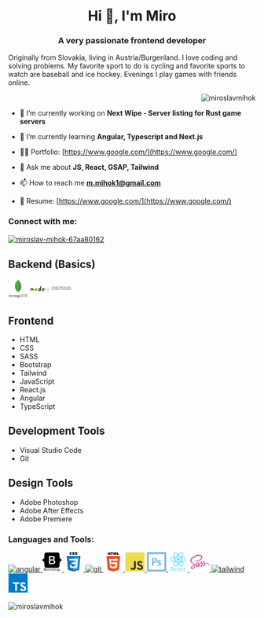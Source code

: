 <h1 align="center">Hi 👋, I'm Miro</h1>
<h3 align="center">A very passionate frontend developer</h3>
<p>Originally from Slovakia, living in Austria/Burgenland. I love coding and solving problems. My favorite sport to do is cycling and favorite sports to watch are baseball and ice hockey. Evenings I play games with friends online.</p>

<p align="right"> <img src="https://komarev.com/ghpvc/?username=miroslavmihok&label=Profile%20views&color=0e75b6&style=flat" alt="miroslavmihok" /> </p>

- 🔭 I’m currently working on **Next Wipe - Server listing for Rust game servers**

- 🌱 I’m currently learning **Angular, Typescript and Next.js**

- 👨‍💻 Portfolio: [https://www.google.com/](https://www.google.com/)

- 💬 Ask me about **JS, React, GSAP, Tailwind**

- 📫 How to reach me **m.mihok1@gmail.com**

- 📄 Resume: [https://www.google.com/](https://www.google.com/)

<h3 align="left">Connect with me:</h3>
<p align="left">
<a href="https://linkedin.com/in/miroslav-mihok-67aa80162" target="blank"><img align="center" src="https://raw.githubusercontent.com/rahuldkjain/github-profile-readme-generator/master/src/images/icons/Social/linked-in-alt.svg" alt="miroslav-mihok-67aa80162" height="30" width="40" /></a>
</p>

## Backend (Basics)
<p align="left"> <img src="https://raw.githubusercontent.com/devicons/devicon/master/icons/mongodb/mongodb-original-wordmark.svg" alt="mongodb" width="40" height="40"/> <img src="https://raw.githubusercontent.com/devicons/devicon/master/icons/nodejs/nodejs-original-wordmark.svg" alt="nodejs" width="40" height="40"/> <img src="https://raw.githubusercontent.com/devicons/devicon/master/icons/express/express-original-wordmark.svg" alt="express" width="40" height="40"/></p>

## Frontend
- HTML
- CSS
- SASS
- Bootstrap
- Tailwind
- JavaScript
- React.js
- Angular
- TypeScript

## Development Tools
- Visual Studio Code
- Git

## Design Tools
- Adobe Photoshop
- Adobe After Effects
- Adobe Premiere

<h3 align="left">Languages and Tools:</h3>
<p align="left"> <a href="https://angular.io" target="_blank" rel="noreferrer"> <img src="https://angular.io/assets/images/logos/angular/angular.svg" alt="angular" width="40" height="40"/> </a> <a href="https://getbootstrap.com" target="_blank" rel="noreferrer"> <img src="https://raw.githubusercontent.com/devicons/devicon/master/icons/bootstrap/bootstrap-plain-wordmark.svg" alt="bootstrap" width="40" height="40"/> </a> <a href="https://www.w3schools.com/css/" target="_blank" rel="noreferrer"> <img src="https://raw.githubusercontent.com/devicons/devicon/master/icons/css3/css3-original-wordmark.svg" alt="css3" width="40" height="40"/> </a> <a href="https://git-scm.com/" target="_blank" rel="noreferrer"> <img src="https://www.vectorlogo.zone/logos/git-scm/git-scm-icon.svg" alt="git" width="40" height="40"/> </a> <a href="https://www.w3.org/html/" target="_blank" rel="noreferrer"> <img src="https://raw.githubusercontent.com/devicons/devicon/master/icons/html5/html5-original-wordmark.svg" alt="html5" width="40" height="40"/> </a> <a href="https://developer.mozilla.org/en-US/docs/Web/JavaScript" target="_blank" rel="noreferrer"> <img src="https://raw.githubusercontent.com/devicons/devicon/master/icons/javascript/javascript-original.svg" alt="javascript" width="40" height="40"/> </a> <a href="https://www.mongodb.com/" target="_blank" rel="noreferrer">  </a> <a href="https://www.photoshop.com/en" target="_blank" rel="noreferrer"> <img src="https://raw.githubusercontent.com/devicons/devicon/master/icons/photoshop/photoshop-line.svg" alt="photoshop" width="40" height="40"/> </a> <a href="https://reactjs.org/" target="_blank" rel="noreferrer"> <img src="https://raw.githubusercontent.com/devicons/devicon/master/icons/react/react-original-wordmark.svg" alt="react" width="40" height="40"/> </a> <a href="https://sass-lang.com" target="_blank" rel="noreferrer"> <img src="https://raw.githubusercontent.com/devicons/devicon/master/icons/sass/sass-original.svg" alt="sass" width="40" height="40"/> </a> <a href="https://tailwindcss.com/" target="_blank" rel="noreferrer"> <img src="https://www.vectorlogo.zone/logos/tailwindcss/tailwindcss-icon.svg" alt="tailwind" width="40" height="40"/> </a> <a href="https://www.typescriptlang.org/" target="_blank" rel="noreferrer"> <img src="https://raw.githubusercontent.com/devicons/devicon/master/icons/typescript/typescript-original.svg" alt="typescript" width="40" height="40"/> </a> </p>

<p><img align="center" src="https://github-readme-stats.vercel.app/api/top-langs?username=miroslavmihok&show_icons=true&locale=en&layout=compact" alt="miroslavmihok" /></p>
